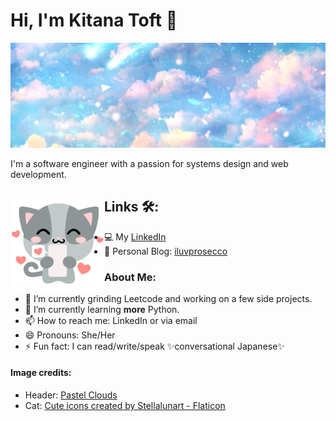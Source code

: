 # Hi, I'm Kitana Toft 🌸

<img src="https://github.com/kctoft/kctoft/blob/main/pastel-header.png" alt="">

I'm a software engineer with a passion for systems design and web development.

## Links 🛠️: <img align="left" width="150" height="150" src="https://github.com/kctoft/kctoft/blob/main/cat.png"></a>
- 💻 My <a href="https://www.linkedin.com/in/kitana/"> LinkedIn</a>
- 🥂 Personal Blog: <a href="https://iluvprosecco.com/">iluvprosecco</a>

### About Me:
- 🔭 I’m currently grinding Leetcode and working on a few side projects.
- 🌱 I’m currently learning **more** Python.
- 📫 How to reach me: LinkedIn or via email
- 😄 Pronouns: She/Her
- ⚡ Fun fact: I can read/write/speak ✨conversational Japanese✨

#### Image credits:
- Header: <a href="https://www.pinterest.com/pin/658932989208142553/" title="pastel clouds">Pastel Clouds</a>
- Cat: <a href="https://www.flaticon.com/free-icons/cute" title="cute icons">Cute icons created by Stellalunart - Flaticon</a>

<!--
**kctoft/kctoft** is a ✨ _special_ ✨ repository because its `README.md` (this file) appears on your GitHub profile.

Here are some ideas to get you started:

- 🔭 I’m currently working on ...
- 🌱 I’m currently learning ...
- 👯 I’m looking to collaborate on ...
- 🤔 I’m looking for help with ...
- 💬 Ask me about ...
- 📫 How to reach me: ...
- 😄 Pronouns: ...
- ⚡ Fun fact: ...
-->

